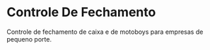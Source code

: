 # Controle De Fechamento
Controle de fechamento de caixa e de motoboys para empresas de pequeno porte.
